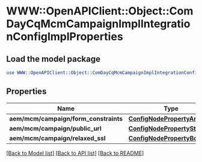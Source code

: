 # WWW::OpenAPIClient::Object::ComDayCqMcmCampaignImplIntegrationConfigImplProperties

## Load the model package
```perl
use WWW::OpenAPIClient::Object::ComDayCqMcmCampaignImplIntegrationConfigImplProperties;
```

## Properties
Name | Type | Description | Notes
------------ | ------------- | ------------- | -------------
**aem/mcm/campaign/form_constraints** | [**ConfigNodePropertyArray**](ConfigNodePropertyArray.md) |  | [optional] 
**aem/mcm/campaign/public_url** | [**ConfigNodePropertyString**](ConfigNodePropertyString.md) |  | [optional] 
**aem/mcm/campaign/relaxed_ssl** | [**ConfigNodePropertyBoolean**](ConfigNodePropertyBoolean.md) |  | [optional] 

[[Back to Model list]](../README.md#documentation-for-models) [[Back to API list]](../README.md#documentation-for-api-endpoints) [[Back to README]](../README.md)


